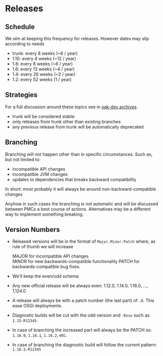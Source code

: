 <!--
   Licensed to the Apache Software Foundation (ASF) under one or more
   contributor license agreements.  See the NOTICE file distributed with
   this work for additional information regarding copyright ownership.
   The ASF licenses this file to You under the Apache License, Version 2.0
   (the "License"); you may not use this file except in compliance with
   the License.  You may obtain a copy of the License at

       http://www.apache.org/licenses/LICENSE-2.0

   Unless required by applicable law or agreed to in writing, software
   distributed under the License is distributed on an "AS IS" BASIS,
   WITHOUT WARRANTIES OR CONDITIONS OF ANY KIND, either express or implied.
   See the License for the specific language governing permissions and
   limitations under the License.
  -->

# Releases

## Schedule

We *aim* at keeping this frequency for releases. However dates may slip 
according to needs

- trunk: every 8 weeks (~6 / year)
- 1.10: every 4 weeks (~12 / year)
- 1.8: every 8 weeks (~6 / year)
- 1.6: every 13 weeks (~4 / year)
- 1.4: every 26 weeks (~2 / year)
- 1.2: every 52 weeks (1 / year)

## Strategies

For a full discussion around these topics see in [oak-dev archives](https://lists.apache.org/thread.html/9a7c0e2fdfab5deb051fbd99add6c2b7109d750805b6182138eece55@%3Coak-dev.jackrabbit.apache.org%3E).

- trunk will be considered stable
- only releases from trunk other than existing branches
- any previous release from trunk will be automatically deprecated

## Branching

Branching will not happen other than in specific circumstances. Such as,
but not limited to:

- incompatible API changes
- incompatible JVM changes
- updates to dependencies that breaks backward compatibility

In short: most probably it will always be around non-backward-compatible
changes

Anyhow in such cases the branching is not automatic and will be
discussed between PMCs a best course of actions. Alternatives may be a
different way to implement something breaking.

## Version Numbers

- Released versions will be in the format of `Major.Minor.Patch` where,
as rule of thumb we will increase


    MAJOR for incompatible API changes    
    MINOR for new backwards-compatible functionality
    PATCH for backwards-compatible bug fixes.

- We'll keep the even/odd schema
- Any new official release will be always even: 1.12.0, 1.14.0, 1.16.0,
..., 1.124.0
- A release will always be with a patch number (the last part) of `.0`.
This ease OSGi deployments.
- Diagnostic builds will be cut with the odd version and `-Rxxx` such as
`1.15-R12345`.
- In case of branching the increased part will always be the PATCH so:
`1.16.0`, `1.16.1`, `1.16.2`, etc.
- In case of branching the diagnostic build will follow the current
pattern: `1.16.5-R12345`
